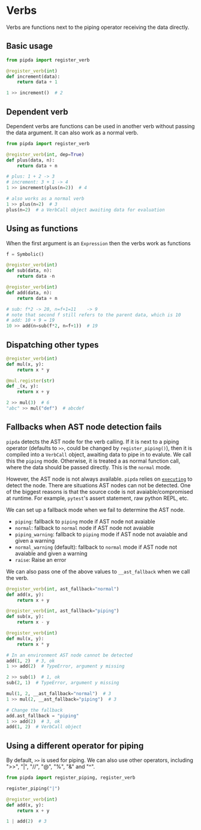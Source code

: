 # Verbs

Verbs are functions next to the piping operator receiving the data directly.

## Basic usage

```python
from pipda import register_verb

@register_verb(int)
def increment(data):
    return data + 1

1 >> increment()  # 2
```

## Dependent verb

Dependent verbs are functions can be used in another verb without passing the
data argument. It can also work as a normal verb.

```python
from pipda import register_verb

@register_verb(int, dep=True)
def plus(data, n):
    return data + n

# plus: 1 + 2 -> 3
# increment: 3 + 1 -> 4
1 >> increment(plus(n=2))  # 4

# also works as a normal verb
1 >> plus(n=2)  # 3
plus(n=2)  # a VerbCall object awaiting data for evaluation
```

## Using as functions

When the first argument is an `Expression` then the verbs work as functions

```python
f = Symbolic()

@register_verb(int)
def sub(data, n):
    return data -n

@register_verb(int)
def add(data, n):
    return data + n

# sub: f*2 -> 20, n=f+1=11    -> 9
# note that second f still refers to the parent data, which is 10
# add: 10 + 9 = 19
10 >> add(n=sub(f*2, n=f+1))  # 19
```

## Dispatching other types

```python
@register_verb(int)
def mul(x, y):
    return x * y

@mul.register(str)
def _(x, y):
    return x + y

2 >> mul(3)  # 6
"abc" >> mul("def")  # abcdef
```

## Fallbacks when AST node detection fails

`pipda` detects the AST node for the verb calling. If it is next to a piping
operator (defaults to `>>`, could be changed by `register_piping()`), then it
is compiled into a `VerbCall` object, awaiting data to pipe in to evalute. We
call this the `piping` mode. Otherwise, it is treated a as normal function
call, where the data should be passed directly. This is the `normal` mode.

However, the AST node is not always available. `pipda` relies on
[`executing`][1] to detect the node. There are situations AST nodes can not be
detected. One of the biggest reasons is that the source code is not
avaiable/compromised at runtime. For example, `pytest`'s assert statement,
raw python REPL, etc.

We can set up a fallback mode when we fail to determine the AST node.

- `piping`: fallback to `piping` mode if AST node not avaiable
- `normal`: fallback to `normal` node if AST node not avaiable
- `piping_warning`: fallback to `piping` mode if AST node not avaiable and given a warning
- `normal_warning` (default): fallback to `normal` mode if AST node not avaiable and given a warning
- `raise`: Raise an error

We can also pass one of the above values to `__ast_fallback` when we call the verb.

```python
@register_verb(int, ast_fallback="normal")
def add(x, y):
    return x + y

@register_verb(int, ast_fallback="piping")
def sub(x, y):
    return x - y

@register_verb(int)
def mul(x, y):
    return x * y

# In an environment AST node cannot be detected
add(1, 2)  # 3, ok
1 >> add(2)  # TypeError, argument y missing

2 >> sub(1)  # 1, ok
sub(2, 1)  # TypeError, argument y missing

mul(1, 2, __ast_fallback="normal")  # 3
1 >> mul(2, __ast_fallback="piping")  # 3

# Change the fallback
add.ast_fallback = "piping"
1 >> add(2)  # 3, ok
add(1, 2)  # VerbCall object
```

## Using a different operator for piping

By default, `>>` is used for piping. We can also use other operators, including
">>", "|", "//", "@", "%", "&" and "^".

```python
from pipda import register_piping, register_verb

register_piping("|")

@register_verb(int)
def add(x, y):
    return x + y

1 | add(2)  # 3
```

[1]: https://github.com/alexmojaki/executing
